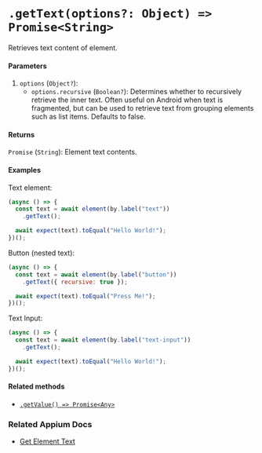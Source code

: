 # `.getText(options?: Object) => Promise<String>`

Retrieves text content of element.

#### Parameters

1. `options` (`Object?`):
    - `options.recursive` (`Boolean?`): Determines whether to recursively retrieve the inner text. Often useful on Android when text is fragmented, but can be used to retrieve text from grouping elements such as list items. Defaults to false.

#### Returns

`Promise` (`String`): Element text contents.

#### Examples

Text element:

```js
(async () => {
  const text = await element(by.label("text"))
    .getText();

  await expect(text).toEqual("Hello World!");
})();
```

Button (nested text):

```js
(async () => {
  const text = await element(by.label("button"))
    .getText({ recursive: true });

  await expect(text).toEqual("Press Me!");
})();
```

Text Input:

```js
(async () => {
  const text = await element(by.label("text-input"))
    .getText();

  await expect(text).toEqual("Hello World!");
})();
```

#### Related methods

- [`.getValue() => Promise<Any>`](./getValue.md)

### Related Appium Docs

- [Get Element Text](http://appium.io/docs/en/commands/element/attributes/text/)
